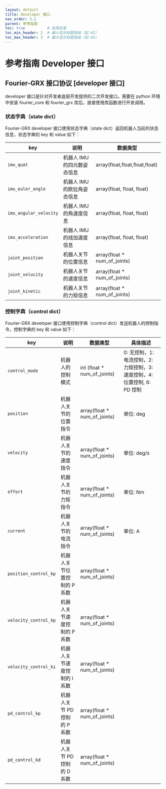 ```yaml
---
layout: default
title: Developer 接口
nav_order: 3.2
parent: 参考指南
toc: true          # 启用目录
toc_min_header: 2  # 最小显示标题层级（如 H2）
toc_max_header: 3  # 最大显示标题层级（如 H3）
---
```


# 参考指南 Developer 接口

## Fourier-GRX 接口协议 [developer 接口]

developer 接口是针对开发者底层开发提供的二次开发接口。需要在 python 环境中安装 fourier_core 和 fourier_grx 库后，直接使用库函数进行开发调用。

### 状态字典（state dict）

Fourier-GRX developer 接口使用状态字典（state dict）返回机器人当前的状态信息，状态字典的 key 和 value 如下：

| key                    | 说明               | 数据类型                           |
|------------------------|------------------|--------------------------------|
| `imu_quat`             | 机器人 IMU 的四元数姿态信息 | array(float,float,float,float) |
| `imu_euler_angle`      | 机器人 IMU 的欧拉角姿态信息 | array(float, float, float)     |
| `imu_angular_velocity` | 机器人 IMU 的角速度信息   | array(float, float, float)     |
| `imu_acceleration`     | 机器人 IMU 的线加速度信息  | array(float, float, float)     |
| `joint_position`       | 机器人关节的位置信息       | array(float * num_of_joints)   |
| `joint_velocity`       | 机器人关节的速度信息       | array(float * num_of_joints)   |
| `joint_kinetic`        | 机器人关节的力矩信息       | array(float * num_of_joints)   |

### 控制字典（control dict）

Fourier-GRX developer 接口使用控制字典（control dict）发送机器人的控制指令，控制字典的 key 和 value 如下：

| key                   | 说明                | 数据类型                         | 具体描述                                             |
|-----------------------|-------------------|------------------------------|--------------------------------------------------|
| `control_mode`        | 机器人的控制模式          | int (float * num_of_joints)  | 0: 无控制，1: 电流控制，2: 力矩控制，3: 速度控制，4: 位置控制, 6: PD 控制 |
| `position`            | 机器人关节的位置指令        | array(float * num_of_joints) | 单位: deg                                          |
| `velocity`            | 机器人关节的速度指令        | array(float * num_of_joints) | 单位: deg/s                                        |
| `effort`              | 机器人关节的力矩指令        | array(float * num_of_joints) | 单位: Nm                                           |
| `current`             | 机器人关节的电流指令        | array(float * num_of_joints) | 单位: A                                            |
| `position_control_kp` | 机器人关节位置控制的 P 系数   | array(float * num_of_joints) |                                                  |
| `velocity_control_kp` | 机器人关节速度控制的 P 系数   | array(float * num_of_joints) |                                                  |
| `velocity_control_ki` | 机器人关节速度控制的 I 系数   | array(float * num_of_joints) |                                                  |
| `pd_control_kp`       | 机器人关节 PD 控制的 P 系数 | array(float * num_of_joints) |                                                  |
| `pd_control_kd`       | 机器人关节 PD 控制的 D 系数 | array(float * num_of_joints) |                                                  |
